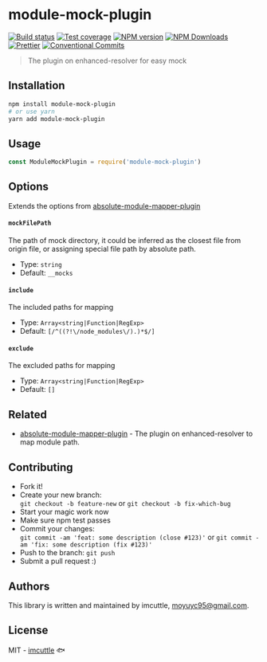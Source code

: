 # module-mock-plugin

[![Build status](https://img.shields.io/travis/imcuttle/module-mock-plugin/master.svg?style=flat-square)](https://travis-ci.org/imcuttle/module-mock-plugin)
[![Test coverage](https://img.shields.io/codecov/c/github/imcuttle/module-mock-plugin.svg?style=flat-square)](https://codecov.io/github/imcuttle/module-mock-plugin?branch=master)
[![NPM version](https://img.shields.io/npm/v/module-mock-plugin.svg?style=flat-square)](https://www.npmjs.com/package/module-mock-plugin)
[![NPM Downloads](https://img.shields.io/npm/dm/module-mock-plugin.svg?style=flat-square&maxAge=43200)](https://www.npmjs.com/package/module-mock-plugin)
[![Prettier](https://img.shields.io/badge/code_style-prettier-ff69b4.svg?style=flat-square)](https://prettier.io/)
[![Conventional Commits](https://img.shields.io/badge/Conventional%20Commits-1.0.0-yellow.svg?style=flat-square)](https://conventionalcommits.org)

> The plugin on enhanced-resolver for easy mock

## Installation

```bash
npm install module-mock-plugin
# or use yarn
yarn add module-mock-plugin
```

## Usage

```javascript
const ModuleMockPlugin = require('module-mock-plugin')
```

## Options

Extends the options from [absolute-module-mapper-plugin](https://github.com/imcuttle/absolute-module-mapper-plugin)

#### `mockFilePath`

The path of mock directory, it could be inferred as the closest file from origin file, or assigning special file path by absolute path.

- Type: `string`
- Default: `__mocks`

#### `include`

The included paths for mapping

- Type: `Array<string|Function|RegExp>`
- Default: `[/^((?!\/node_modules\/).)*$/]`

#### `exclude`

The excluded paths for mapping

- Type: `Array<string|Function|RegExp>`
- Default: `[]`

## Related

- [absolute-module-mapper-plugin](https://github.com/imcuttle/absolute-module-mapper-plugin) - The plugin on enhanced-resolver to map module path.

## Contributing

- Fork it!
- Create your new branch:  
  `git checkout -b feature-new` or `git checkout -b fix-which-bug`
- Start your magic work now
- Make sure npm test passes
- Commit your changes:  
  `git commit -am 'feat: some description (close #123)'` or `git commit -am 'fix: some description (fix #123)'`
- Push to the branch: `git push`
- Submit a pull request :)

## Authors

This library is written and maintained by imcuttle, <a href="mailto:moyuyc95@gmail.com">moyuyc95@gmail.com</a>.

## License

MIT - [imcuttle](https://github.com/imcuttle) 🐟
